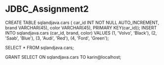 # JDBC_Assignment2

CREATE TABLE sqlandjava.cars (
car_id INT NOT NULL AUTO_INCREMENT,
brand VARCHAR(45),
color VARCHAR(45),
PRIMARY KEY(car_id));
INSERT INTO sqlandjava.cars (car_id, brand, color)
VALUES (1, 'Volvo', 'Black'),
(2, 'Saab', 'Blue'),
(3, 'Audi', 'Red'),
(4, 'Ford', 'Green');

SELECT * FROM sqlandjava.cars;

GRANT SELECT ON sqlandjava.cars TO karin@localhost;
